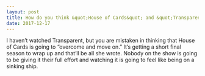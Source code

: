 ```yaml
---
layout: post
title: How do you think &quot;House of Cards&quot; and &quot;Transparent&quot; are going to overcome the absence of their main protagonists and move on?
date: 2017-12-17
---
```


<p>I haven’t watched Transparent, but you are mistaken in thinking that House of Cards is going to “overcome and move on.” It’s getting a short final season to wrap up and that’ll be all she wrote. Nobody on the show is going to be giving it their full effort and watching it is going to feel like being on a sinking ship.</p>
